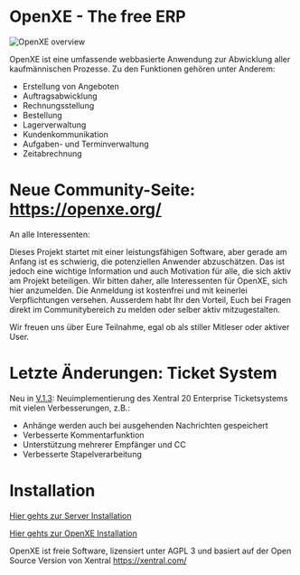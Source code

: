 # OpenXE - The free ERP

![OpenXE overview](https://github.com/openxe-org/OpenXE/blob/master/www/themes/new/images/login_screen_picture.jpg "OpenXE")

OpenXE ist eine umfassende webbasierte Anwendung zur Abwicklung aller kaufmännischen Prozesse. Zu den Funktionen gehören unter Anderem:

* Erstellung von Angeboten
* Auftragsabwicklung
* Rechnungsstellung
* Bestellung
* Lagerverwaltung
* Kundenkommunikation
* Aufgaben- und Terminverwaltung
* Zeitabrechnung

# Neue Community-Seite: https://openxe.org/

An alle Interessenten:

Dieses Projekt startet mit einer leistungsfähigen Software, aber gerade am Anfang ist es schwierig, die potenziellen Anwender abzuschätzen. Das ist jedoch eine wichtige Information und auch Motivation für alle, die sich aktiv am Projekt beteiligen. Wir bitten daher, alle Interessenten für OpenXE, sich hier anzumelden. Die Anmeldung ist kostenfrei und mit keinerlei Verpflichtungen versehen. Ausserdem habt Ihr den Vorteil, Euch bei Fragen direkt im Communitybereich zu melden oder selber aktiv mitzugestalten.

Wir freuen uns über Eure Teilnahme, egal ob als stiller Mitleser oder aktiver User.

# Letzte Änderungen: Ticket System

Neu in [V.1.3](https://github.com/openxe-org/OpenXE/releases/tag/V.1.3):
Neuimplementierung des Xentral 20 Enterprise Ticketsystems mit vielen Verbesserungen, z.B.:
- Anhänge werden auch bei ausgehenden Nachrichten gespeichert
- Verbesserte Kommentarfunktion
- Unterstützung mehrerer Empfänger und CC
- Verbesserte Stapelverarbeitung

# Installation

[Hier gehts zur Server Installation](SERVER_INSTALL.md)

[Hier gehts zur OpenXE Installation](INSTALL.md)

OpenXE ist freie Software, lizensiert unter AGPL 3 und basiert auf der Open Source Version von Xentral https://xentral.com/  
